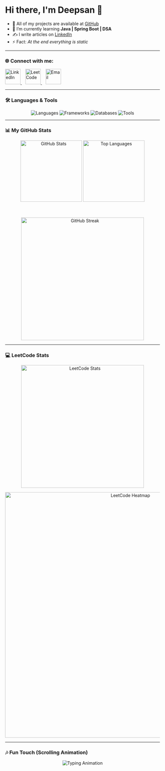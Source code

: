 # Hi there, I'm Deepsan 👋

- 🔗 All of my projects are available at [GitHub](https://github.com/DeepsanBhandari)
- 📘 I’m currently learning **Java | Spring Boot | DSA**
- ✍️ I write articles on [LinkedIn](https://www.linkedin.com/in/deepsan-bhandari-18847b365)
- ⚡ Fact: *At the end everything is static*

---

### 🌐 Connect with me:

<p align="left">
  <a href="https://www.linkedin.com/in/deepsan-bhandari-18847b365" target="_blank">
    <img src="https://skillicons.dev/icons?i=linkedin" alt="LinkedIn" width="50" />
  </a>&nbsp;&nbsp;
  <a href="https://leetcode.com/u/Bhandari1/" target="_blank">
    <img src="https://cdn.jsdelivr.net/gh/devicons/devicon/icons/leetcode/leetcode-original.svg" alt="LeetCode" width="50" />
  </a>&nbsp;&nbsp;
  <a href="mailto:bhandarideepsan61@gmail.com">
    <img src="https://skillicons.dev/icons?i=gmail" alt="Email" width="50" />
  </a>
</p>

---

### 🛠️ Languages & Tools

<p align="center">
  <img src="https://skillicons.dev/icons?i=java,c,js,html,css,python&perline=6" alt="Languages" />
  <img src="https://skillicons.dev/icons?i=spring,maven&perline=6" alt="Frameworks" />
  <img src="https://skillicons.dev/icons?i=mysql,mongodb&perline=6" alt="Databases" />
  <img src="https://skillicons.dev/icons?i=git,github,vscode&perline=6" alt="Tools" />
</p>

---

### 📊 My GitHub Stats

<div align="center">

  <!-- Row 1: Two cards side by side -->
  <img src="https://github-readme-stats.vercel.app/api?username=DeepsanBhandari&show_icons=true&theme=tokyonight&hide_border=true&rank_icon=github&card_width=400" alt="GitHub Stats" height="200"/>
  <img src="https://github-readme-stats.vercel.app/api/top-langs/?username=DeepsanBhandari&layout=compact&theme=tokyonight&hide_border=true&card_width=400" alt="Top Languages" height="200"/>

  <!-- Row 2: Full width card -->
  <br><br>
  <img src="https://streak-stats.demolab.com?user=DeepsanBhandari&theme=tokyonight&hide_border=true" alt="GitHub Streak" width="400"/>

</div>


---

### 💻 LeetCode Stats

<div align="center">

  <!-- LeetCode Stats Card -->
  <img src="https://leetcard.jacoblin.cool/Bhandari1?theme=dark&font=Karma" alt="LeetCode Stats" width="400"/>

  <!-- Animated Heatmap Scrolling -->
  <p align="center">
    <img src="https://leetcard.jacoblin.cool/Bhandari1?theme=dark&font=Karma&ext=heatmap" alt="LeetCode Heatmap" width="800">
  </p>

</div>

---

### 🎶 Fun Touch (Scrolling Animation)

<p align="center">
  <img src="https://readme-typing-svg.herokuapp.com?size=22&duration=3000&color=00F7FF&center=true&vCenter=true&width=500&lines=Java+%7C+Spring+Boot+%7C+DSA;Passionate+about+Backend+Development;Always+learning+new+things+✨" alt="Typing Animation">
</p>
